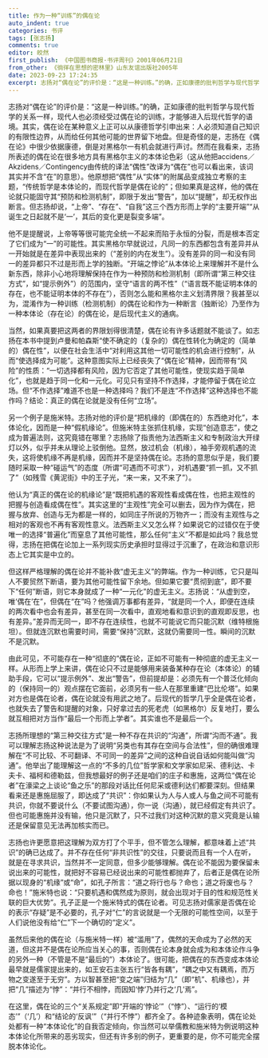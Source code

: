 ```yaml
---
title: 作为一种“训练”的偶在论
auto_indent: true
categories: 书评
tags: [张志扬]
comments: true
editor: 皎然
first_publish: 《中国图书商报·书评周刊》2001年06月21日
from_other: 《徜徉在思想的密林里》山东友谊出版社2005年
date: 2023-09-23 17:24:35
excerpt: 志扬对“偶在论”的评价是：“这是一种训练。”的确，正如康德的批判哲学与现代哲学的关系一样，现代人也必须经受过偶在论的训练，才能够进入后现代哲学的语境。其实，偶在论在某种意义上正可以从康德哲学引申出来：人必须知道自己知识的有限性边界，从而给任何其他可能的世界留下地盘。
---
```

志扬对“偶在论”的评价是：“这是一种训练。”的确，正如康德的批判哲学与现代哲学的关系一样，现代人也必须经受过偶在论的训练，才能够进入后现代哲学的语境。其实，偶在论在某种意义上正可以从康德哲学引申出来：人必须知道自己知识的有限性边界，从而给任何其他可能的世界留下地盘。但是奇怪的是，志扬在《偶在论》中很少依据康德，倒是对黑格尔一有机会就进行声讨。然而在我看来，志扬所表述的偶在论在很多地方具有黑格尔主义的本体论色彩（这从他把accidens／Akzidens／Contingency由传统的译法“偶性”改译为“偶在”也可以看出来，该词其实并不含“在”的意思）。他原想把“偶性”从“实体”的附属品变成独立考察的主题，“传统哲学是本体论的，而现代哲学是偶在论的”；但如果真是这样，他的偶在论就只能固守其“预防和检测机制”，即限于发出“警告”，加以“提醒”，却无权作出断言。但志扬却说，“上帝”、“存在”、“自我”这三个西方形而上学的“主要开端”“从诞生之日起就不是‘一’，其后的变化更是裂变多端”。

他不是提醒说，上帝等等很可能完全统一不起来而陷于永恒的分裂，而是根本否定了它们成为“一”的可能性。其实黑格尔早就说过，凡同一的东西都包含有差异并从一开始就是在差异中表现出来的（“差别的内在发生”）。没有差异的同一和没有同一的差异都只不过是形而上学的独断。“开端之悖论”从本体论上来理解并不是什么新东西，除非小心地将理解保持在作为一种预防和检测机制（即所谓“第三种交往方式”，如“提示例外”）的范围内，坚守“语言的两不性”（“语言既不能证明本体的存在，也不能证明本体的不存在”），否则怎么能和黑格尔主义划清界限？我甚至以为，混淆作为一种训练（检测机制）的偶在论和作为一种断言（独断论）乃至作为一种本体论（存在论）的偶在论，是后现代主义的通病。

当然，如果真要把这两者的界限划得很清楚，偶在论有许多话题就不能谈了。如志扬在本书中提到卢曼和帕森斯“使不确定的（复杂的）偶在性转化为确定的（简单的）偶在性”，以便在社会生活中“对利用这其他一切可能性的机会进行控制”，从而“使选择成为可能”。这种意图实际上已经丧失了“偶在论”精神，因而带有“风险”的性质：“一切选择都有风险，因为它否定了其他可能性，使现实趋于简单化”，也就是趋于同一化和一元化。可见只有坚持不作选择，才能停留于偶在论立场。但“不作选择”难道不也是一种选择吗？我们不是连“不作选择”这种选择也不能作吗？结论：真正的偶在论就是没有任何“立场”。

另一个例子是施米特。志扬对他的评价是“把机缘的（即偶在的）东西绝对化”，本体论化，因而是一种“假机缘论”。但施米特主张抓住机缘，实现“创造意志”，使之成为普遍法则，这究竟错在哪里？志扬除了指责他为法西斯主义和专制政治大开绿灯以外，似乎并未从理论上驳倒他。显然，放过机会（机缘），袖手旁观机遇的流失，这将使机缘不再是机缘，因而并不是坚持偶在论。志扬的意思似乎是，我们要随时采取一种“碰运气”的态度（所谓“可遇而不可求”），对机遇要“抓一抓，又不抓了”（如残雪《黄泥街》中的王子光，“来一来，又不来了”）。

他认为“真正的偶在论的机缘论”是“既把机遇的客观性看成偶在性，也把主观性的把握与创造看成偶在性”。其实这里的“主观性”完全可以删去，因为作为偶在，把握与放弃、创造与无为都是一样的，如同庄子所说的万物齐一；而没有主观性与之相对的客观也不再有客观性意义。法西斯主义又怎么样？如果说它的过错仅在于使唯一的选择“普遍化”而窒息了其他可能性，那么任何“主义”不都是如此吗？我总觉得，志扬在把偶在论加上一系列现实历史承担时显得过于沉重了，在政治和意识形态上它其实是中立的。

但这样严格理解的偶在论并不能补救“虚无主义”的弊端。作为一种训练，它只是叫人不要贸然下断语，要为其他可能性留下余地。但如果它要“贯彻到底”，即不要下“任何”断语，则它本身就成了一种“一元化”的虚无主义。志扬说：“从虚到空，唯‘偶在’在”，但偶在“在”吗？他强调万事都有差异，“就是同一个人，即便在连续的两次看中也会有差异，甚至在同一次看中，直观地看和意识到的直观即反思，也有差异。”差异而无同一，即不存在连续性，也就不可能说它而只能沉默（维特根施坦）。但就连沉默也需要时间，需要“保持”沉默，这就仍需要同一性。瞬间的沉默不是沉默。

由此可见，不可能存在一种“彻底的”偶在论，正如不可能有一种彻底的虚无主义一样。从形而上学上来讲，偶在论只不过是能够用来装备某种存在论（本体论）的辅助手段，它可以“提示例外”、发出“警告”，但前提却是：必须先有一个普泛化倾向的（保持同一的）观点摆在它面前，必须另有一些人在那里重建“巴比伦塔”。如果对方也是偶在论者，偶在论就没有用武之地了。后现代的哲学几乎全是偶在论者，也就失去了警告和提醒的对象，只好拿过去的死老虎（如黑格尔）反复地打，要么就互相把对方当作“最后一个形而上学者”。其实谁也不是最后一个。

志扬所理想的“第三种交往方式”是一种不存在共识的“沟通”，所谓“沟而不通”。我可以理解志扬这种说法是为了说明“另类也有其存在空间与合法性”，但的确很难理解在“不可比较、不可翻译、不可同一的差异”之间的这种自说自话如何能叫做“沟通”。他举出了能理解这一点的“不多的几位”哲学家和文学家如尼采、德利达、卡夫卡、福柯和德勒兹，但我想最好的例子还是咱们的庄子和惠施，这两位“偶在论者”在濠梁之上谈论“鱼之乐”的那段对话比任何尼采或德利达们都要深刻。但结果看来还是惠施屈服了，即达成了“共识”：你如果认为人与人或人与鱼之间不可能有共识，你就不要说什么（不要试图沟通），你一说（沟通），就已经假定有共识了。但也可能惠施并没有输，他只是沉默了，只不过我们对这种沉默的意义究竟是认输还是保留意见无法再加核实而已。

志扬也许更愿意把这理解为双方打了个平手，但不管怎么理解，都意味着上述“共识”的确已达成了。并不存在任何“非共识性”的交往，只要说而且有一个人在听，就是在寻求共识，当然并不一定同意，但多少能够理解。偶在论不能因为要保留未说出来的可能性，就把好不容易已经说出来的可能性都抛弃了，后者正是偶在论所据以现身的“机缘”或“命”，如孔子所言：“道之将行也与？命也；道之将废也与？命也！”施米特也说：“只要机遇和偶然成为原则，就会出现对于目的性和规范性关联的巨大优势”。孔子正是一个施米特式的偶在论者。可见志扬对儒家是否偶在论的表示“存疑”是不必要的，孔子对“仁”的言说就是一个无限的可能性空间，以至于人们说他没有给“仁”下一个确切的“定义”。

虽然后来他的偶在论（与施米特一样）被“滥用”了，偶然的天命成为了必然的天道，但这并不是偶在论所应当关心的事，否则偶在论本身就会成为和本体论作斗争的另外一种（不管是不是“最后的”）本体论了。很可能，把偶在的东西变成本体论最早就是儒家提出来的，如王安石主张五行“皆各有耦”，“耦之中又有耦焉，而万物之变遂至于无穷”。方以智甚至把“变之端”归结为“几”（即“机”、机缘也），并把“几”描述为“悖”：“并行不相悖，而因知‘悖’乃并行之‘几’焉”。

在这里，偶在论的三个“关系规定”即“开端的‘悖论’”（“悖”）、“运行的‘模态’”（‘几’）和“结论的‘反讽’”（“并行不悖”）都齐全了。各种迹象表明，偶在论处处都有一种“本体论化”的自我否定倾向，你当然可以举儒教和施米特为例说明这种本体论化所带来的恶劣现实，但还有许多别的例子，更重要的是，你不可能完全摆脱本体论化。